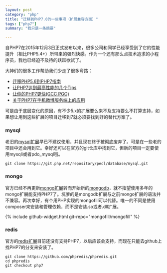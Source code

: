 ```yaml
---
layout: post
category: "php"
title: "迁移到PHP7.0的一些事项（扩展兼容方面）"
tags: ["php7"]
summary: "我只是一条摘要"

---
```


自PHP7在2015年12月3日正式发布以来，很多公司和同学已经享受到了它的性能提升（相比PHP5.4+）所带来的强烈快感。作为一个还有那么点技术追求的小程序员，我也已经迫不及待的跃跃欲试了。

大神们的很多工作帮助我们少走了很多弯路：

* [迁移PHP5.6到PHP7指南](https://github.com/pangee/Migrating-from-PHP5.6.x-to-PHP7.0.x)
* [让PHP7达到最高性能的几个Tips](http://www.laruence.com/2015/12/04/3086.html)
* [让你的PHP7更快(GCC PGO)](http://www.laruence.com/2015/06/19/3063.html)
* [关于PHP7在手机微博服务端上的应用](http://weibo.com/p/1001603918975720381528)

可是由于底层变化的原因，有不少5.x的扩展要么来不及支持要么不打算支持，如果想让用到这些扩展的项目迁移到7就必须要找到好的替代方案了。

### mysql
老旧的[mysql扩展](http://pecl.php.net/package/mysql)早已不建议使用，并且现在终于被彻底废弃了。可是在一些老的项目中还会用到它。幸好还可以在官方的git仓库中找到它，但新的项目一定要使用mysqli或者pdo_mysql哦。

    git clone https://git.php.net/repository/pecl/database/mysql.git

### mongo
官方已经不再更新[mongo扩展](https://pecl.php.net/package/mongo)转而开始新的[mongodb](https://pecl.php.net/package/mongodb)，就不指望使用多年的mongo扩展能支持PHP7了。坑爹的是mongodb扩展与之前mongo扩展的语法并不兼容。再次幸好，有个用PHP实现的mongofill可以代替。唯一的不同是使用composer来安装和管理依赖，而不是安装.so或者.dll扩展。

{% include github-widget.html git-repo="mongofill/mongofill" %}

### redis
官方的[redis扩展](https://pecl.php.net/package/redis)目前还没有支持PHP7，以后应该会支持，而现在只能去github上找PHP7的分支来安装了。

    git clone https://github.com/phpredis/phpredis.git  
    cd phpredis  
    git checkout php7  

